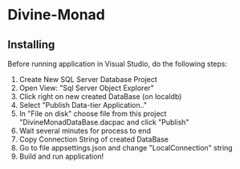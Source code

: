 # Divine-Monad

## Installing
Before running application in Visual Studio, do the following steps:

1. Create New SQL Server Database Project
2. Open View: "Sql Server Object Explorer"
3. Click right on new created DataBase (on localdb)
4. Select "Publish Data-tier Application.."
5. In "File on disk" choose file from this project "DivineMonadDataBase.dacpac and click "Publish"
6. Wait several minutes for process to end
7. Copy Connection String of created DataBase
8. Go to file appsettings.json and change "LocalConnection" string
9. Build and run application!
